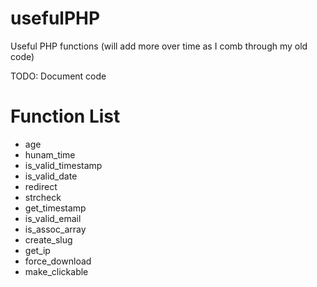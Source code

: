 usefulPHP
=========

Useful PHP functions
(will add more over time as I comb through my old code)

TODO: Document code 

Function List
=============
* age
* hunam_time
* is_valid_timestamp
* is_valid_date
* redirect
* strcheck
* get_timestamp
* is_valid_email
* is_assoc_array
* create_slug
* get_ip
* force_download
* make_clickable

